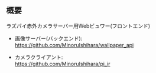 ## 概要
ラズパイ赤外カメラサーバー用Webビュワー(フロントエンド)
- 画像サーバー(バックエンド):<br>
https://github.com/MinoruIshihara/wallpaper_api

- カメラクライアント:<br>
https://github.com/MinoruIshihara/pi_ir
